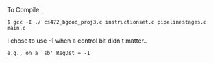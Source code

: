 
To Compile:

	$ gcc -I ./ cs472_bgood_proj3.c instructionset.c pipelinestages.c main.c


I chose to use -1 when a control bit didn't matter..

	e.g., on a `sb' RegDst = -1

